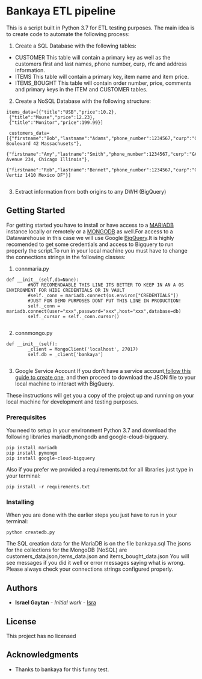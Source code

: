 # Bankaya ETL pipeline

This is a script built in Python 3.7 for ETL testing purposes. The main idea is to create code to automate the following process:
1. Create a SQL Database with the following tables:

- CUSTOMER This table will contain a primary key as well as the customers first and last names, phone number, curp, rfc and address information.
- ITEMS This table will contain a primary key, item name and item price.
- ITEMS_BOUGHT This table will contain order number, price, comments and primary keys in the ITEM and CUSTOMER tables.

2. Create a NoSQL Database with the following structure:

```
items_data=[{"title":"USB","price":10.2},
 {"title":"Mouse","price":12.23},
 {"title":"Monitor","price":199.99}]
 
 customers_data=[{"firstname":"Bob","lastname":"Adams","phone_number":1234567,"curp":"GAFb893355","rfc":"SAMPLERFC","address":"Wellington Boulevard 42 Massachusets"},
 {"firstname":"Amy","lastname":"Smith","phone_number":1234567,"curp":"GAFA893356","rfc":"SAMPLERFC","address":"Townsend Avenue 234, Chicago Illinois"},
 {"firstname":"Rob","lastname":"Bennet","phone_number":1234567,"curp":"GAFR893357","rfc":"SAMPLERFC","address":"Dr Vertiz 1410 Mexico DF"}]
 
```

3. Extract information from both origins to any DWH (BigQuery)


## Getting Started

For getting started you have to install or have access to a [MARIADB](https://mariadb.org/download/) instance locally or remotely or a [MONGODB](https://www.mongodb.com/try/download/community) as well.For access to a Datawarehouse in this case we will use Google [BigQuery](https://cloud.google.com/bigquery?hl=en).It is highly recomended to get some credentials and access to Bigquery to run properly the script.To run in your local machine you must have to change the connections strings in the following classes:

1. connmaria.py 

```
def __init__(self,db=None):
        #NOT RECOMENDAABLE THIS LINE ITS BETTER TO KEEP IN AN A OS ENVIRONMENT FOR HIDE CREDENTIALS OR IN VAULT
        #self._conn = mariadb.connect(os.environ["CREDENTIALS"])
        #JUST FOR DEMO PURPOSES DONT PUT THIS LINE IN PRODUCTION!
        self._conn = mariadb.connect(user="xxx",password="xxx",host="xxx",database=db)
        self._cursor = self._conn.cursor()
 
```



2. connmongo.py

```
def __init__(self):
        _client = MongoClient('localhost', 27017)
        self.db = _client['bankaya']
 
```

3. Google Service Account
If you don’t have a service account,[follow this guide to create one](https://cloud.google.com/iam/docs/creating-managing-service-accounts), and then proceed to download the JSON file to your local machine to interact with BigQuery.

These instructions will get you a copy of the project up and running on your local machine for development and testing purposes.

### Prerequisites

You need to setup in your environment Python 3.7 and download the following libraries mariadb,mongodb and google-cloud-bigquery.

```
pip install mariadb
pip install pymongo
pip install google-cloud-bigquery

```
Also if you prefer we provided a requirements.txt for all libraries just type in your terminal:

```
pip install -r requirements.txt

```

### Installing

When you are done with the earlier steps you just have to run in your terminal:


```
python createdb.py

```
The SQL creation data for the MariaDB is on the file bankaya.sql
The jsons for the collections for the MongoDB (NoSQL) are customers_data.json,items_data.json and items_bought_data.json
You will see messages if you did it well or error messages saying what is wrong. Please always check your connections strings configured properly.

## Authors

* **Israel Gaytan** - *Initial work* - [Isra](https://github.com/isragaytan)

## License

This project has no licensed

## Acknowledgments

* Thanks to bankaya for this funny test.

